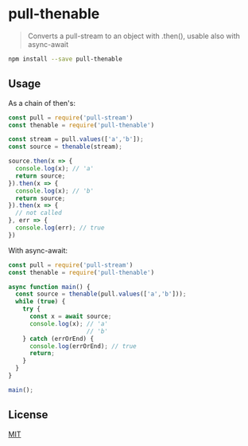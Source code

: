 # pull-thenable

> Converts a pull-stream to an object with .then(), usable also with async-await

```bash
npm install --save pull-thenable
```

## Usage

As a chain of then's:

```js
const pull = require('pull-stream')
const thenable = require('pull-thenable')

const stream = pull.values(['a','b']);
const source = thenable(stream);

source.then(x => {
  console.log(x); // 'a'
  return source;
}).then(x => {
  console.log(x); // 'b'
  return source;
}).then(x => {
  // not called
}, err => {
  console.log(err); // true
})
```

With async-await:

```js
const pull = require('pull-stream')
const thenable = require('pull-thenable')

async function main() {
  const source = thenable(pull.values(['a','b']));
  while (true) {
    try {
      const x = await source;
      console.log(x); // 'a'
                      // 'b'
    } catch (errOrEnd) {
      console.log(errOrEnd); // true
      return;
    }
  }
}

main();
```

## License
[MIT](https://tldrlegal.com/license/mit-license)
